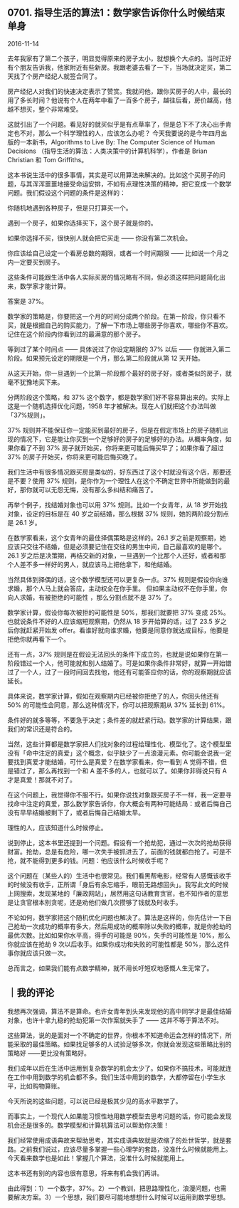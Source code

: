 ## 0701. 指导生活的算法1：数学家告诉你什么时候结束单身

2016-11-14

去年我家有了第二个孩子，明显觉得原来的房子太小，就想换个大点的。当时正好有个朋友告诉我，他家附近有些新房。我跟老婆去看了一下，当场就决定买，第二天找了个房产经纪人就签合同了。

房产经纪人对我们的快速决定表示了赞赏。我就问他，跟你买房子的人中，最长的用了多长时间？他说有个人在两年中看了一百多个房子，越往后看，房价越高，他越不想买，整个非常难受。

这就引出了一个问题。看见好的就买似乎是有点草率了，但是总下不了决心出手肯定也不对，那么一个科学理性的人，应该怎么办呢？
今天我要说的是今年四月出版的一本新书，Algorithms to Live By: The Computer Science of Human Decisions （指导生活的算法：人类决策中的计算机科学），作者是 Brian Christian 和 Tom Griffiths。

这本书说生活中的很多事情，其实是可以用算法来解决的。比如这个买房子的问题，与其浑浑噩噩地接受命运安排，不如有点理性决策的精神，把它变成一个数学问题。我们假设这个问题的条件是这样的：

你随机地遇到各种房子，但是只打算买一个。

遇到一个房子，如果你选择买下，这个房子就是你的。

如果你选择不买，很快别人就会把它买走 —— 你没有第二次机会。

你应该给自己设定一个看房总数的期限，或者一个时间期限 —— 比如说一个月之内一定要买到房子。

这些条件可能跟生活中各人实际买房的情况略有不同，但必须这样把问题简化出来，数学家才能计算。

答案是 37%。

数学家的策略是，你要把这一个月的时间分成两个阶段。在第一阶段，你只看不买，就是根据自己的购买能力，了解一下市场上哪些房子你喜欢，哪些你不喜欢。记住在这个阶段内你看到过的最满意的那个房子。

等到过了某个时间点 —— 具体说过了你设定期限的 37% 以后 —— 你就进入第二阶段。如果预先设定的期限是一个月，那么第二阶段就从第 12 天开始。

从这天开始，你一旦遇到一个比第一阶段那个最好的房子好，或者类似的房子，就毫不犹豫地买下来。

分两阶段这个策略，和 37% 这个数字，都是数学家们好不容易算出来的。实际上这是一个随机选择优化问题，1958 年才被解决。现在人们就把这个办法叫做「37%规则」。

37% 规则并不能保证你一定能买到最好的房子，但是在假定市场上的房子随机出现的情况下，它是能让你买到一个足够好的房子的足够好的办法。从概率角度，如果你看了不到 37% 房子就开始买，你将来更可能后悔买早了；如果你看了超过 37% 的房子开始买，你将来更可能后悔买晚了。

我们生活中有很多情况跟买房是类似的，好东西过了这个村就没有这个店，那要还是不要？使用 37% 规则，是你作为一个理性人在这个不确定世界中所能做到的最好，那你就可以无怨无悔，没有那么多纠结和痛苦了。

再举个例子，找结婚对象也可以用 37% 规则。比如一个女青年，从 18 岁开始找对象，设定的目标是在 40 岁之前结婚，那么根据 37% 规则，她的两阶段分割点是 26.1 岁。

在数学家看来，这个女青年的最佳择偶策略是这样的。26.1 岁之前是观察期，她应该只交往不结婚，但是必须要记住在交往的男生中间，自己最喜欢的是哪个。26.1 岁之后是决策期，再结交新的对象，一旦遇到一个比那个人还好，或者和那个人差不多一样好的男人，就应该马上把他拿下，和他结婚。

当然具体到择偶的话，这个数学模型还可以更复杂一点。37% 规则是假设你向谁求婚，那个人马上就会答应，主动权全在你手里。 但如果主动权不在你手里，你向人求婚，有被拒绝的可能性 ，那么分割点就不是 37% 了。

数学家计算，假设你每次被拒的可能性是 50%，那我们就要把 37% 变成 25%。也就说条件不好的人应该缩短观察期，仍然从 18 岁开始算的话，过了 23.5 岁之后你就赶紧开始发 offer。看谁好就向谁求婚，他要是同意你就达成目标，他要是拒绝你就再看下一个。

还有一点，37% 规则是在假设无法回头的条件下成立的，也就是说如果你在第一阶段错过一个人，他可能就和别人结婚了。可是如果你条件非常好，就算一开始错过了一个人，过了一段时间回去找他，他还有可能答应你的话，你的观察期就应该延长。

具体来说，数学家计算，假如在观察期内已经被你拒绝了的人，你回头他还有 50% 的可能性会同意，那么这种情况下，你可以把观察期从 37% 延长到 61%。

条件好的就多等等，不要急于决定；条件差的就赶紧行动。数学家的计算结果，跟我们的常识还是符合的。

当然，这些计算都是数学家把人们找对象的过程给理性化、模型化了。这个模型里没有「命中注定的真爱」这个概念，似乎缺少了一点浪漫元素。你可能会说我一定要找到真爱才能结婚，可什么是真爱？在数学家看来，你一看到 A 觉得不错，但是错过了，那么再找到一个和 A 差不多的人，也就可以了。如果你非得说只有 A 才是真爱！那就不对了。

在这个问题上，我觉得你不服不行。如果你说找对象跟买房子不一样，我一定要寻找命中注定的真爱，那么数学家告诉你，你大概会有两种可能结局：或者后悔自己没有早早结婚被剩下了，或者后悔自己结婚太早。

理性的人，应该知道什么时候停止。

说到停止，这本书里还提到一个问题。假设有一个抢劫犯，通过一次次的抢劫获得财富。抢劫，总是有危险，哪一次失手被抓进去了，前面的钱就都白抢了。可是不抢，就不能得到更多的钱。问题：他应该什么时候收手呢？

这个问题在（某些人的）生活中也很常见。我们看黑帮电影，经常有人感慨该收手的时候没有收手，正所谓「身后有余忘缩手，眼前无路想回头」。我写此文的时候上网搜索，发现某地的「廉政网站」，居然用这句话教育贪官，也不知作者的意思是让贪官根本别贪呢，还是劝他们做几次攒够了钱就及时收手。

不论如何，数学家把这个随机优化问题也解决了。算法是这样的，你先估计一下自己抢劫一次成功的概率有多大，然后用成功的概率除以失败的概率，就是你抢劫的最优次数。比如如果你水平高，得手的可能是 90%，失手的可能性是 10%，那么你就应该在抢劫 9 次以后收手。如果你成功和失败的可能性都是 50%，那么这件事你就应该只做一次。

总而言之，如果我们能有点数学精神，就不用长吁短叹地感慨人生无常了。

## ｜我的评论

我想再次强调，算法不是算命。也许女青年到头来发现他的高中同学才是最佳结婚对象，也许十拿九稳的抢劫犯第一次作案就失手了 —— 这并不等于算法不对。

这些算法，说的是面对一个不确定的世界，你根本不知道命运会怎样的情况下，所能采取的最佳策略。如果找足够多的人试验足够多次，你就会发现这些策略比别的策略好 ——更比没有策略好。

我们成年以后在生活中运用到复杂数学的机会太少了。如果你不搞技术，可能就连在工作中用到数学的机会都不多。我们生活中用到的数学，大都停留在小学生水平，比如购物算账。

今天所说的这些问题，可以说已经是极其少见的高水平数学了。

而事实上，一个现代人如果能习惯性地用数学模型去思考问题的话，你可能会发现机会还是很多的。数学模型和计算机算法可以帮助你决策！

我们经常使用成语典故来帮助思考，其实成语典故就是浓缩了的处世哲学，就是套路。之前我们说过，应该尽量多掌握一些心理学的套路，没准什么时候就能用上。今天看来数学也是如此！掌握几个算法，没准什么时候就能用上。

这本书还有别的内容也很有意思，将来有机会我们再讲。 

由此得到：1）一个数字，37%。2）一个教训，把思路理性化，浪漫问题，也需要解决方案。3）一个思想，我们要尽可能地想想什么时候可以运用到数学思想。
